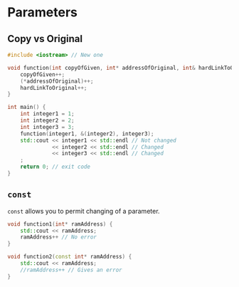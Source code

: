 #                  Parameters

##                 Copy vs Original

```cpp
#include <iostream> // New one

void function(int copyOfGiven, int* addressOfOriginal, int& hardLinkToOriginal {
    copyOfGiven++;
    (*addressOfOriginal)++;
    hardLinkToOriginal++;
}

int main() {
    int integer1 = 1;
    int integer2 = 2;
    int integer3 = 3;
    function(integer1, &(integer2), integer3);
    std::cout << integer1 << std::endl // Not changed
              << integer2 << std::endl // Changed
              << integer3 << std::endl // Changed
    ;
    return 0; // exit code
}
```

##                 `const`

`const` allows you to permit changing of a parameter.

```cpp
void function1(int* ramAddress) {
    std::cout << ramAddress;
    ramAddress++ // No error
}

void function2(const int* ramAddress) {
    std::cout << ramAddress;
    //ramAddress++ // Gives an error
}
```